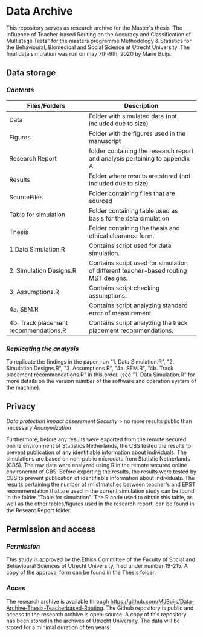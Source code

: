 # Data Archive

This repository serves as research archive for the Master's thesis 'The Influence of Teacher-based Routing on the Accuracy and Classification of Multistage Tests" for the masters programme Methodology & Statistics for the Behavioural, Biomedical and Social Science at Utrecht University. The final data simulation was run on may 7th-9th, 2020 by Marie Buijs. 

## Data storage
### *Contents*

| Files/Folders  |  Description   |
|---|---|
| Data  | Folder with simulated data (not included due to size)  |  
| Figures  | Folder with the figures used in the manuscript  |   
| Research Report  |  folder containing the research report and analysis pertaining to appendix A  | 
| Results  |  Folder where results are stored (not included due to size) | 
| SourceFiles  | Folder containing files that are sourced  | 
| Table for simulation  | Folder containing table used as basis for the data simulation | 
| Thesis  |  Folder containing the thesis and ethical clearance form.  | 
| 1.Data Simulation.R  | Contains script used for data simulation.  | 
| 2. Simulation Designs.R  |  Contains script used for simulation of different teacher-based routing MST designs. | 
| 3. Assumptions.R  |  Contains script checking assumptions. | 
| 4a. SEM.R | Contains script analyzing standard error of measurement.  | 
| 4b. Track placement recommendations.R |  Contains script analyzing the track placement recommendations. | 

### *Replicating the analysis*
To replicate the findings in the paper, run "1. Data Simulation.R", "2. Simulation Designs.R", "3. Assumptions.R", "4a. SEM.R", "4b. Track placement recommendations.R" in this order. (see "1. Data Simulation.R" for more details on the version number of the software and operation system of the machine). 

## Privacy 
*Data protection impact assessment*
*Security* > no more results public than necessary
*Anonymization*

Furthermore, before any results were exported from the remote secured online environment of Statistics Netherlands, the CBS tested the results to prevent publication of any identifiable information about individuals. 
The simulations are based on non-public microdata from Statistic Netherlands (CBS). The raw data were analyzed using R in the remote secured online environemnt of CBS. Before exporting the results, the results were tested by CBS to prevent publication of identifiable information about individuals. 
The results pertaining the number of (mis)matches between teacher's and EPST recommendation that are used in the current simulation study can be found in the folder "Table for simulation". The R code used to obtain this table, as well as the other tables/figures used in the research report, can be found in the Researc Report folder. 

## Permission and access

### *Permission*
This study is approved by the Ethics Committee of the Faculty of Social and Behavioural Sciences of Utrecht University, filed under number 19-215. A copy of the approval form can be found in the Thesis folder. 

### *Acces*
The research archive is available through https://github.com/MJBuijs/Data-Archive-Thesis-Teacherbased-Routing. The Github repository is public and access to the research archive is open-source. A copy of this repository has been stored in the archives of Utrecht University. The data will be stored for a minimal duration of ten years.



